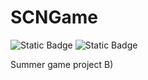 # SCNGame

![Static Badge](https://img.shields.io/badge/Stage-indev-green?style=flat) ![Static Badge](https://img.shields.io/badge/Phase-prealpha-blue?style=flat)

Summer game project B)
